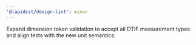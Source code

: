 ```yaml
---
'@lapidist/design-lint': minor
---
```


Expand dimension token validation to accept all DTIF measurement types and align tests with the new unit semantics.
